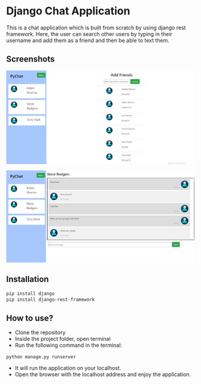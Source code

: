 
# Django Chat Application

This is a chat application which is built from scratch by using django rest framework. Here, the 
user can search other users by typing in their username and add them as a friend and then be able to text them.

## Screenshots

![image](/Images/search.jpg)

![image](/Images/chat.jpg)

## Installation

```
pip install django
pip install django-rest-framework
```

## How to use?

- Clone the repository
- Inside the project folder, open terminal
- Run the following command in the terminal:
```
python manage.py runserver
```
- It will run the application on your localhost.
- Open the browser with the localhost address and enjoy the application.
